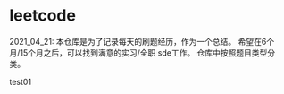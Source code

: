 # leetcode
2021_04_21:
  本仓库是为了记录每天的刷题经历，作为一个总结。 希望在6个月/15个月之后，可以找到满意的实习/全职 sde工作。
  仓库中按照题目类型分类。
  
  test01
